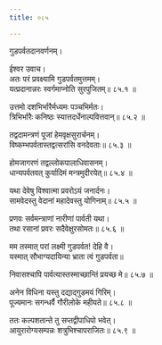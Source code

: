 ```yaml
---
title: ०८५

---
```

गुडपर्वतदानवर्णनम्।  
  
ईश्वर उवाच।  
अतः परं प्रवक्ष्यामि गुडपर्वतमुत्तमम्।  
यत्प्रदानान्नरः स्वर्गमाप्नोति सुरपुजितम्॥ ८५.१ ॥  
  
उत्तमो दशभिर्भारैर्मध्यमः पञ्चभिर्मतः।  
त्रिभिर्भारैः कनिष्ठः स्यात्तदर्धेनाल्पवित्तवान्॥ ८५.२ ॥  
  
तद्वदामन्त्रणं पूजां हेमवृक्षसुरार्चनम्।  
विष्कम्भपर्वतास्तद्वत्सरांसि वनदेवताः॥ ८५.३ ॥  
  
होमजागरणं तद्वल्लोकपालाधिवासनम्।  
धान्यपर्वतवत् कुर्यादिमं मन्त्रमुदीरयेत्॥ ८५.४ ॥  
  
यथा देवेषु विश्वात्मा प्रवरोऽयं जनार्दनः।  
सामवेदस्तु वेदानां महादेवस्तु योगिनाम्॥ ८५.५ ॥  
  
प्रणवः सर्वमन्त्राणां नारीणां पार्वती यथा।  
तथा रसानां प्रवरः सदैवेक्षुरसोमतः॥ ८५.६ ॥  
  
मम तस्मात्‌ परां लक्ष्मी गुडपर्वत! देहि वै।  
यस्मात्‌ सौभाग्यदायिन्या भ्राता त्वं गुडपर्वता॥  
  
निवासश्चापि पार्वत्यास्तस्माच्छान्तिं प्रयच्छ मे॥ ८५.७ ॥  
  
अनेन विधिना यस्तु दद्याद्‌गुडमयं गिरिम्।  
पूज्यमानः सगन्धर्वै गौरीलोके महीयते॥ ८५.८ ॥  
  
ततः कल्पशतान्ते तु सप्तद्वीपाधिपो भवेत्।  
आयुरारोग्यसम्पन्नः शत्रुभिश्चापराजितः॥ ८५.९ ॥